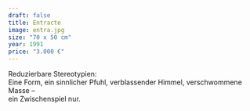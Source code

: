 ```yaml
---
draft: false
title: Entracte
image: entra.jpg
size: "70 x 50 cm"
year: 1991
price: "3.000 €"
---
```

Reduzierbare Stereotypien:  
Eine Form, ein sinnlicher Pfuhl, verblassender Himmel, verschwommene Masse –  
ein Zwischenspiel nur.
